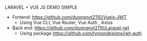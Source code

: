 LARAVEL + VUE JS DEMO SIMPLE 
+ Fontend: https://github.com/duongnvt2110/Vuejs-JWT
   -  Using Vue CLI, Vue Router, Vue Auth , Axios
+ Back end: https://github.com/duongnvt2110/Laravel-jwt
   - Using package https://github.com/tymondesigns/jwt-auth
